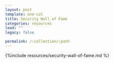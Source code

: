 ```yaml
---
layout: post
template: one-col
title: Security Wall of Fame
categories: resources
lead: ""
legacy: false

permalink: /:collection/:path
---
```


{%include resources/security-wall-of-fame.md %}
